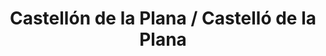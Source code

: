 ---
title: Castellón de la Plana / Castelló de la Plana
url: /castellon-de-la-plana-castello-de-la-plana/
latitude: 39.98
longitude: -0.044
---